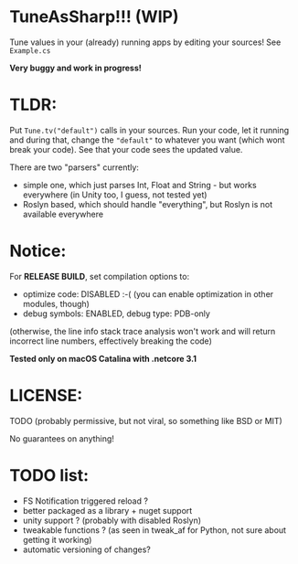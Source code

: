 TuneAsSharp!!! (WIP)
==

Tune values in your (already) running apps by editing your sources! See `Example.cs`

**Very buggy and work in progress!**

TLDR:
==
Put `Tune.tv("default")` calls in your sources. Run your code, let it running and during that, change the `"default"` to whatever you want (which wont break your code). See that your code sees the updated value.

There are two "parsers" currently:
* simple one, which just parses Int, Float and String - but works everywhere (in Unity too, I guess, not tested yet)
* Roslyn based, which should handle "everything", but Roslyn is not available everywhere
            
 Notice:
 ==           
 For **RELEASE BUILD**, set compilation options to:
 
 - optimize code: DISABLED :-( (you can enable optimization in other modules, though)
 - debug symbols: ENABLED, debug type: PDB-only
 
 (otherwise, the line info stack trace analysis won't work and will return incorrect line numbers, effectively breaking the code)
             
 **Tested only on macOS Catalina with .netcore 3.1**
 
 LICENSE:
 ==
 TODO (probably permissive, but not viral, so something like BSD or MIT)
 
 No guarantees on anything!

TODO list:
==
- FS Notification triggered reload ?
- better packaged as a library + nuget support
- unity support ? (probably with disabled Roslyn)
- tweakable functions ? (as seen in tweak_af for Python, not sure about getting it working)
- automatic versioning of changes?